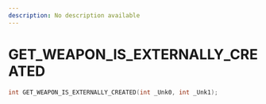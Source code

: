 ```yaml
---
description: No description available 
---
```


# GET_WEAPON_IS_EXTERNALLY_CREATED

```cpp
int GET_WEAPON_IS_EXTERNALLY_CREATED(int _Unk0, int _Unk1);
```
